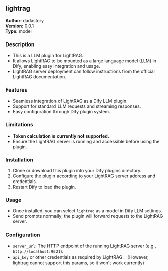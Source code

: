 ## lightrag

**Author:** dadastory  
**Version:** 0.0.1  
**Type:** model  

### Description

- This is a LLM plugin for LightRAG.  
- It allows LightRAG to be mounted as a large language model (LLM) in Dify, enabling easy integration and usage.  
- LightRAG server deployment can follow instructions from the official LightRAG documentation.

### Features

- Seamless integration of LightRAG as a Dify LLM plugin.  
- Support for standard LLM requests and streaming responses.  
- Easy configuration through Dify plugin system.

### Limitations

- **Token calculation is currently not supported.**  
- Ensure the LightRAG server is running and accessible before using the plugin.  

### Installation

1. Clone or download this plugin into your Dify plugins directory.  
2. Configure the plugin according to your LightRAG server address and credentials.  
3. Restart Dify to load the plugin.  

### Usage

- Once installed, you can select `lightrag` as a model in Dify LLM settings.  
- Send prompts normally; the plugin will forward requests to the LightRAG server.  

### Configuration

- `server_url`: The HTTP endpoint of the running LightRAG server (e.g., `http://localhost:9621`).  
- `api_key` or other credentials as required by LightRAG.  （However, lightrag cannot support this params, so it won't work currently)